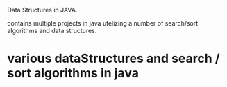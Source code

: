 Data Structures in JAVA.

contains multiple projects in java utelizing a number of search/sort algorithms and data structures.

 
# various dataStructures and search / sort algorithms in java
